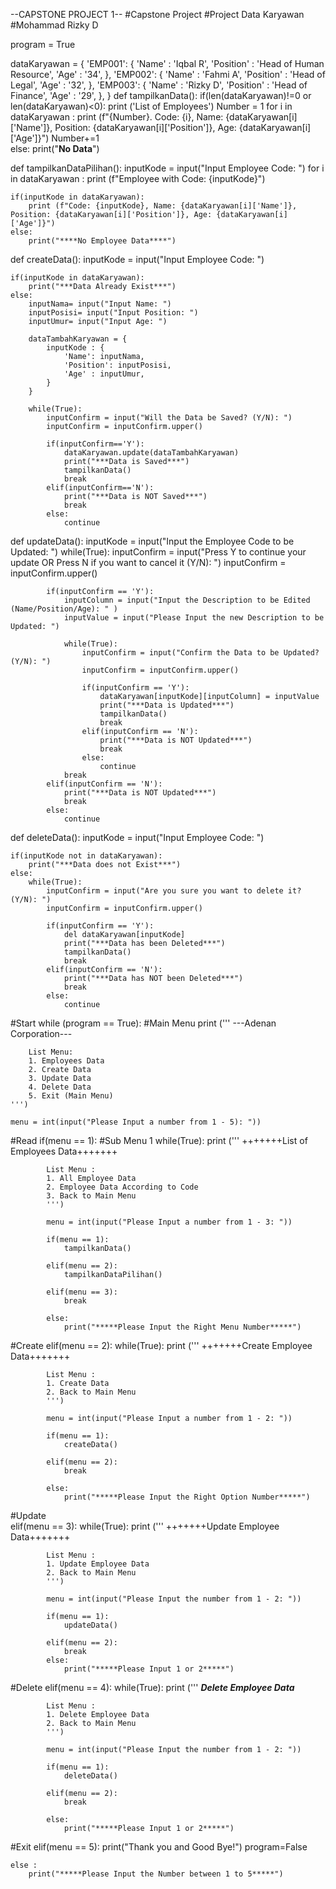 --CAPSTONE PROJECT 1--
#Capstone Project 
#Project Data Karyawan
#Mohammad Rizky D 

program = True

dataKaryawan = {
    'EMP001': {
        'Name' : 'Iqbal R',
        'Position' : 'Head of Human Resource',
        'Age' : '34',
    },
    'EMP002': {
        'Name' : 'Fahmi A',
        'Position' : 'Head of Legal',
        'Age' : '32',
    },
    'EMP003': {
        'Name' : 'Rizky D',
        'Position' : 'Head of Finance',
        'Age' : '29',
    },
}
def tampilkanData():
    if(len(dataKaryawan)!=0 or len(dataKaryawan)<0):
        print ('List of Employees')
        Number = 1
        for i in dataKaryawan :
            print (f"{Number}. Code: {i}, Name: {dataKaryawan[i]['Name']}, Position: {dataKaryawan[i]['Position']}, Age: {dataKaryawan[i]['Age']}")
            Number+=1               
    else:
        print("****No Data****")

def tampilkanDataPilihan():
    inputKode = input("Input Employee Code: ")
    for i in dataKaryawan :
        print (f"Employee with Code: {inputKode}")

    if(inputKode in dataKaryawan):
        print (f"Code: {inputKode}, Name: {dataKaryawan[i]['Name']}, Position: {dataKaryawan[i]['Position']}, Age: {dataKaryawan[i]['Age']}")
    else:
        print("****No Employee Data****")

def createData():
    inputKode = input("Input Employee Code: ")

    if(inputKode in dataKaryawan):
        print("***Data Already Exist***")
    else:
        inputNama= input("Input Name: ")
        inputPosisi= input("Input Position: ")
        inputUmur= input("Input Age: ")

        dataTambahKaryawan = {
            inputKode : { 
                'Name': inputNama,
                'Position': inputPosisi,
                'Age' : inputUmur,
            }
        }

        while(True):    
            inputConfirm = input("Will the Data be Saved? (Y/N): ")
            inputConfirm = inputConfirm.upper()
                        
            if(inputConfirm=='Y'):
                dataKaryawan.update(dataTambahKaryawan)
                print("***Data is Saved***")
                tampilkanData()
                break
            elif(inputConfirm=='N'):
                print("***Data is NOT Saved***")
                break
            else:
                continue

def updateData():
    inputKode = input("Input the Employee Code to be Updated: ")
    while(True):
            inputConfirm = input("Press Y to continue your update OR Press N if you want to cancel it (Y/N): ")
            inputConfirm = inputConfirm.upper()

            if(inputConfirm == 'Y'):
                inputColumn = input("Input the Description to be Edited (Name/Position/Age): " )
                inputValue = input("Please Input the new Description to be Updated: ")

                while(True):
                    inputConfirm = input("Confirm the Data to be Updated? (Y/N): ")
                    inputConfirm = inputConfirm.upper()
                                
                    if(inputConfirm == 'Y'):
                        dataKaryawan[inputKode][inputColumn] = inputValue
                        print("***Data is Updated***")
                        tampilkanData()
                        break
                    elif(inputConfirm == 'N'):
                        print("***Data is NOT Updated***")
                        break
                    else:
                        continue
                break                    
            elif(inputConfirm == 'N'):
                print("***Data is NOT Updated***")
                break
            else:
                continue

def deleteData():
    inputKode = input("Input Employee Code: ")

    if(inputKode not in dataKaryawan):
        print("***Data does not Exist***")
    else:
        while(True):
            inputConfirm = input("Are you sure you want to delete it? (Y/N): ")
            inputConfirm = inputConfirm.upper()

            if(inputConfirm == 'Y'):
                del dataKaryawan[inputKode]
                print("***Data has been Deleted***")
                tampilkanData()
                break
            elif(inputConfirm == 'N'):
                print("***Data has NOT been Deleted***")
                break
            else:
                continue

#Start
while (program == True):
#Main Menu
    print ('''
        ---Adenan Corporation---

        List Menu:
        1. Employees Data
        2. Create Data
        3. Update Data
        4. Delete Data
        5. Exit (Main Menu)
    ''')

    menu = int(input("Please Input a number from 1 - 5): "))

#Read
    if(menu == 1):
        #Sub Menu 1
        while(True):
            print ('''
            +++++++List of Employees Data+++++++

            List Menu :
            1. All Employee Data
            2. Employee Data According to Code
            3. Back to Main Menu
            ''')

            menu = int(input("Please Input a number from 1 - 3: "))

            if(menu == 1):
                tampilkanData()

            elif(menu == 2):
                tampilkanDataPilihan()
            
            elif(menu == 3):
                break

            else:
                print("*****Please Input the Right Menu Number*****")

#Create
    elif(menu == 2): 
        while(True):
            print ('''
            +++++++Create Employee Data+++++++

            List Menu :
            1. Create Data
            2. Back to Main Menu
            ''')

            menu = int(input("Please Input a number from 1 - 2: "))

            if(menu == 1):
                createData()

            elif(menu == 2):
                break

            else:
                print("*****Please Input the Right Option Number*****")

#Update            
    elif(menu == 3):
        while(True):
            print ('''
            +++++++Update Employee Data+++++++

            List Menu :
            1. Update Employee Data
            2. Back to Main Menu
            ''')

            menu = int(input("Please Input the number from 1 - 2: "))

            if(menu == 1):
                updateData()

            elif(menu == 2):
                break
            else:
                print("*****Please Input 1 or 2*****")

#Delete
    elif(menu == 4):
        while(True):
            print ('''
            *****Delete Employee Data*****

            List Menu :
            1. Delete Employee Data
            2. Back to Main Menu
            ''')

            menu = int(input("Please Input the number from 1 - 2: "))

            if(menu == 1):
                deleteData()

            elif(menu == 2):
                break

            else:
                print("*****Please Input 1 or 2*****")

#Exit
    elif(menu == 5):
        print("Thank you and Good Bye!")
        program=False
    
    else :
        print("*****Please Input the Number between 1 to 5*****")
